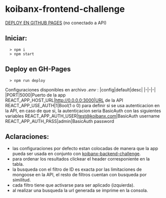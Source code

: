 # koibanx-frontend-challenge
[DEPLOY EN GITHUB PAGES](https://guzhiregem.github.io/koibanx-frontend-challenge/)
(no conectado a API)
## Iniciar:
```
  > npm i
  > npm start
```
## Deploy en GH-Pages
```
  > npm run deploy
```
Configuraciones disponibles en archivo *.env* :
|config|default|desc|
|-|-|-|
|PORT|5000|Puerto de la app
REACT_APP_HOST_URL|http://0.0.0.0:3000|URL de la API
REACT_APP_USE_AUTH|1|Bool(1 o 0) para definir si se usa autenticacion en la API, en caso de que si, la autenticacion seria BasicAuth con las siguientes variables
REACT_APP_AUTH_USER|test@koibanx.com|BasicAuth username
REACT_APP_AUTH_PASS|admin|BasicAuth password

## Aclaraciones:
- las configuraciones por defecto estan colocadas de manera que la app pueda ser usada en conjunto con [koibanx-backend-challenge](https://github.com/GuzhiRegem/koibanx-backend-challenge).
- para ordenar los resultados clickear el header corresponiente en la tabla.
- la busqueda con el filtro de ID es exacta por las limitaciones de mongoose en la API, el resto de filtros cuentan con busqueda por similitud.
- cada filtro tiene que activarse para ser aplicado (izquierda).
- al realizar una busqueda la url generada se imprime en la consola.
